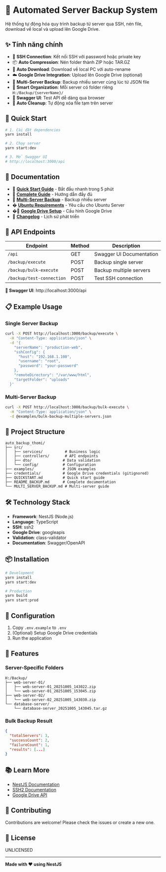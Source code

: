 # 🔄 Automated Server Backup System

Hệ thống tự động hóa quy trình backup từ server qua SSH, nén file, download về local và upload lên Google Drive.

## ✨ Tính năng chính

- 🔌 **SSH Connection**: Kết nối SSH với password hoặc private key
- 📦 **Auto Compression**: Nén folder thành ZIP hoặc TAR.GZ
- 💾 **Auto Download**: Download về local PC với auto-rename
- ☁️ **Google Drive Integration**: Upload lên Google Drive (optional)
- 🚀 **Multi-Server Backup**: Backup nhiều server cùng lúc từ JSON file
- 📁 **Smart Organization**: Mỗi server có folder riêng `H:/Backup/{serverName}/`
- 📝 **Swagger UI**: Test API dễ dàng qua browser
- 🧹 **Auto Cleanup**: Tự động xóa file tạm trên server

## 🚀 Quick Start

```bash
# 1. Cài đặt dependencies
yarn install

# 2. Chạy server
yarn start:dev

# 3. Mở Swagger UI
# http://localhost:3000/api
```

## 📖 Documentation

- 📘 **[Quick Start Guide](QUICKSTART.md)** - Bắt đầu nhanh trong 5 phút
- 📗 **[Complete Guide](README_BACKUP.md)** - Hướng dẫn đầy đủ
- 📙 **[Multi-Server Backup](MULTI_SERVER_BACKUP.md)** - Backup nhiều server
- � **[Ubuntu Requirements](UBUNTU_REQUIREMENTS.md)** - Yêu cầu cho Ubuntu Server
- �📕 **[Google Drive Setup](GOOGLE_DRIVE_SETUP.md)** - Cấu hình Google Drive
- 📔 **[Changelog](CHANGELOG.md)** - Lịch sử phát triển

## 🎯 API Endpoints

| Endpoint                  | Method | Description              |
| ------------------------- | ------ | ------------------------ |
| `/api`                    | GET    | Swagger UI Documentation |
| `/backup/execute`         | POST   | Backup single server     |
| `/backup/bulk-execute`    | POST   | Backup multiple servers  |
| `/backup/test-connection` | POST   | Test SSH connection      |

**🌟 Swagger UI**: http://localhost:3000/api

## 📋 Example Usage

### Single Server Backup

```bash
curl -X POST http://localhost:3000/backup/execute \
  -H "Content-Type: application/json" \
  -d '{
    "serverName": "production-web",
    "sshConfig": {
      "host": "192.168.1.100",
      "username": "root",
      "password": "your-password"
    },
    "remoteDirectory": "/var/www/html",
    "targetFolder": "uploads"
  }'
```

### Multi-Server Backup

```bash
curl -X POST http://localhost:3000/backup/bulk-execute \
  -H "Content-Type: application/json" \
  -d @examples/bulk-backup-multiple-servers.json
```

## 📁 Project Structure

```
auto_backup_thomi/
├── src/
│   ├── services/          # Business logic
│   ├── controllers/       # API endpoints
│   ├── dto/              # Data validation
│   └── config/           # Configuration
├── examples/             # JSON examples
├── credentials/          # Google Drive credentials (gitignored)
├── QUICKSTART.md         # Quick start guide
├── README_BACKUP.md      # Complete documentation
└── MULTI_SERVER_BACKUP.md # Multi-server guide
```

## 🛠️ Technology Stack

- **Framework**: NestJS (Node.js)
- **Language**: TypeScript
- **SSH**: ssh2
- **Google Drive**: googleapis
- **Validation**: class-validator
- **Documentation**: Swagger/OpenAPI

## 📦 Installation

```bash
# Development
yarn install
yarn start:dev

# Production
yarn build
yarn start:prod
```

## 🔧 Configuration

1. Copy `.env.example` to `.env`
2. (Optional) Setup Google Drive credentials
3. Run the application

## 🎨 Features

### Server-Specific Folders

```
H:/Backup/
├── web-server-01/
│   ├── web-server-01_20251005_143022.zip
│   └── web-server-01_20251005_153045.zip
├── web-server-02/
│   └── web-server-02_20251005_143030.zip
└── database-server/
    └── database-server_20251005_143045.tar.gz
```

### Bulk Backup Result

```json
{
  "totalServers": 3,
  "successCount": 2,
  "failureCount": 1,
  "results": [...]
}
```

## 📚 Learn More

- [NestJS Documentation](https://docs.nestjs.com)
- [SSH2 Documentation](https://github.com/mscdex/ssh2)
- [Google Drive API](https://developers.google.com/drive)

## 🤝 Contributing

Contributions are welcome! Please check the issues or create a new one.

## 📄 License

UNLICENSED

---

**Made with ❤️ using NestJS**
